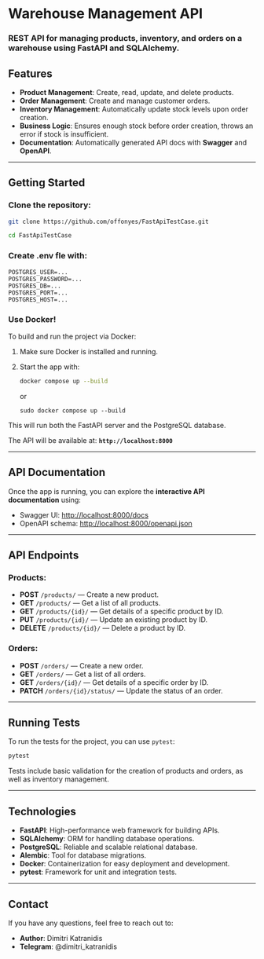 # Warehouse Management API

### REST API for managing products, inventory, and orders on a warehouse using **FastAPI** and **SQLAlchemy**.

## Features

- **Product Management**: Create, read, update, and delete products.
- **Order Management**: Create and manage customer orders.
- **Inventory Management**: Automatically update stock levels upon order creation.
- **Business Logic**: Ensures enough stock before order creation, throws an error if stock is insufficient.
- **Documentation**: Automatically generated API docs with **Swagger** and **OpenAPI**.

---


##  Getting Started

### Clone the repository:
```bash
git clone https://github.com/offonyes/FastApiTestCase.git
```
```bash
cd FastApiTestCase
```
### Create .env fle with:
```plaintext
POSTGRES_USER=...
POSTGRES_PASSWORD=...
POSTGRES_DB=...
POSTGRES_PORT=...
POSTGRES_HOST=...
```

###  Use Docker!

To build and run the project via Docker:

1. Make sure Docker is installed and running.

2. Start the app with:
   ```bash
   docker compose up --build
   ```
   or
   ```
   sudo docker compose up --build
   ```

This will run both the FastAPI server and the PostgreSQL database.

The API will be available at: **`http://localhost:8000`**

---

## API Documentation

Once the app is running, you can explore the **interactive API documentation** using:

- Swagger UI: [http://localhost:8000/docs](http://localhost:8000/docs)
- OpenAPI schema: [http://localhost:8000/openapi.json](http://localhost:8000/openapi.json)

---

##  API Endpoints

### **Products:**
- **POST** `/products/` — Create a new product.
- **GET** `/products/` — Get a list of all products.
- **GET** `/products/{id}/` — Get details of a specific product by ID.
- **PUT** `/products/{id}/` — Update an existing product by ID.
- **DELETE** `/products/{id}/` — Delete a product by ID.

### **Orders:**
- **POST** `/orders/` — Create a new order.
- **GET** `/orders/` — Get a list of all orders.
- **GET** `/orders/{id}/` — Get details of a specific order by ID.
- **PATCH** `/orders/{id}/status/` — Update the status of an order.

---

## Running Tests

To run the tests for the project, you can use `pytest`:

```bash
pytest
```

Tests include basic validation for the creation of products and orders, as well as inventory management.

---

## Technologies

- **FastAPI**: High-performance web framework for building APIs.
- **SQLAlchemy**: ORM for handling database operations.
- **PostgreSQL**: Reliable and scalable relational database.
- **Alembic**: Tool for database migrations.
- **Docker**: Containerization for easy deployment and development.
- **pytest**: Framework for unit and integration tests.

---

##  Contact

If you have any questions, feel free to reach out to:

- **Author**: Dimitri Katranidis
- **Telegram**: @dimitri_katranidis

